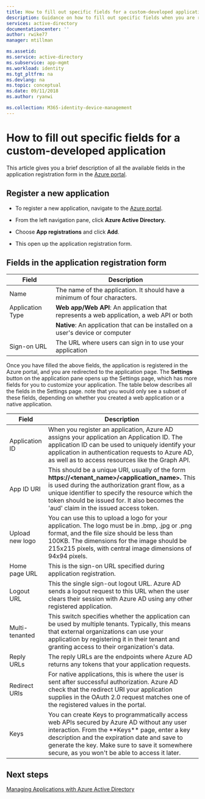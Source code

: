 ```yaml
---
title: How to fill out specific fields for a custom-developed application | Microsoft Docs
description: Guidance on how to fill out specific fields when you are registering a custom developed application with Azure AD
services: active-directory
documentationcenter: ''
author: rwike77
manager: mtillman

ms.assetid: 
ms.service: active-directory
ms.subservice: app-mgmt
ms.workload: identity
ms.tgt_pltfrm: na
ms.devlang: na
ms.topic: conceptual
ms.date: 09/11/2018
ms.author: ryanwi

ms.collection: M365-identity-device-management
---
```


# How to fill out specific fields for a custom-developed application

This article gives you a brief description of all the available fields in the application registration form in the [Azure portal](https://portal.azure.com).

## Register a new application

-   To register a new application, navigate to the [Azure portal](https://portal.azure.com).

-   From the left navigation pane, click **Azure Active Directory.**

-   Choose **App registrations** and click **Add**.

-   This open up the application registration form.

## Fields in the application registration form


| Field            | Description                                                                              |
|------------------|------------------------------------------------------------------------------------------|
| Name             | The name of the application. It should have a minimum of four characters.                |
| Application Type | **Web app/Web API**: An application that represents a web application, a web API or both 
| |**Native**: An application that can be installed on a user's device or computer           |
| Sign-on URL      | The URL where users can sign in to use your application                                  |

Once you have filled the above fields, the application is registered in the Azure portal, and you are redirected to the application page. The **Settings** button on the application pane opens up the Settings page, which has more fields for you to customize your application. The table below describes all the fields in the Settings page. note that you would only see a subset of these fields, depending on whether you created a web application or a native application.

| Field           | Description                                                                                                                                                                                                                                                                                                     |
|-----------------|-----------------------------------------------------------------------------------------------------------------------------------------------------------------------------------------------------------------------------------------------------------------------------------------------------------------|
| Application ID  | When you register an application, Azure AD assigns your application an Application ID. The application ID can be used to uniquely identify your application in authentication requests to Azure AD, as well as to access resources like the Graph API.                                                          |
| App ID URI      | This should be a unique URI, usually of the form **https://&lt;tenant\_name&gt;/&lt;application\_name&gt;.** This is used during the authorization grant flow, as a unique identifier to specify the resource which the token should be issued for. It also becomes the 'aud' claim in the issued access token. |
| Upload new logo | You can use this to upload a logo for your application. The logo must be in .bmp, .jpg or .png format, and the file size should be less than 100KB. The dimensions for the image should be 215x215 pixels, with central image dimensions of 94x94 pixels.                                                       |
| Home page URL   | This is the sign-on URL specified during application registration.                                                                                                                                                                                                                                              |
| Logout URL      | This the single sign-out logout URL. Azure AD sends a logout request to this URL when the user clears their session with Azure AD using any other registered application.                                                                                                                                       |
| Multi-tenanted  | This switch specifies whether the application can be used by multiple tenants. Typically, this means that external organizations can use your application by registering it in their tenant and granting access to their organization's data.                                                                   |
| Reply URLs      | The reply URLs are the endpoints where Azure AD returns any tokens that your application requests.                                                                                                                                                                                                          |
| Redirect URIs   | For native applications, this is where the user is sent after successful authorization. Azure AD check that the redirect URI your application supplies in the OAuth 2.0 request matches one of the registered values in the portal.                                                            |
| Keys            | You can create Keys to programmatically access web APIs secured by Azure AD without any user interaction. From the \*\*Keys\*\* page, enter a key description and the expiration date and save to generate the key. Make sure to save it somewhere secure, as you won't be able to access it later.             |

## Next steps
[Managing Applications with Azure Active Directory](../manage-apps/what-is-application-management.md)
